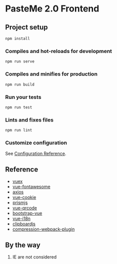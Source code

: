 # PasteMe 2.0 Frontend

## Project setup

```
npm install
```

### Compiles and hot-reloads for development

```
npm run serve
```

### Compiles and minifies for production

```
npm run build
```

### Run your tests

```
npm run test
```

### Lints and fixes files

```
npm run lint
```

### Customize configuration

See [Configuration Reference](https://cli.vuejs.org/config/).

## Reference

+ [vuex](https://github.com/vuejs/vuex)
+ [vue-fontawesome](https://github.com/FortAwesome/vue-fontawesome)
+ [axios](https://github.com/axios/axios)
+ [vue-cookie](https://github.com/alfhen/vue-cookie)
+ [prismjs](https://prismjs.com)
+ [vue-qrcode](https://github.com/fengyuanchen/vue-qrcode)
+ [bootstrap-vue](https://github.com/bootstrap-vue/bootstrap-vue)
+ [vue-i18n](https://github.com/kazupon/vue-i18n)
+ [clipboardjs](https://clipboardjs.com)
+ [compression-webpack-plugin](https://www.npmjs.com/package/compression-webpack-plugin)

## By the way

1. IE are not considered
